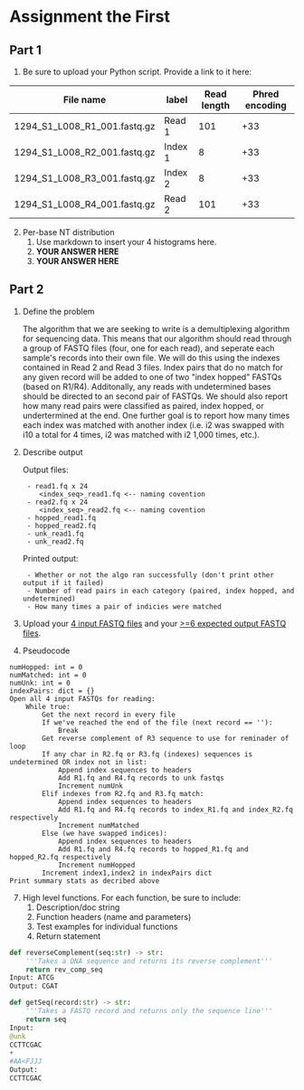 # Assignment the First

## Part 1
1. Be sure to upload your Python script. Provide a link to it here:

| File name | label | Read length | Phred encoding |
|---|---|---|---|
| 1294_S1_L008_R1_001.fastq.gz | Read 1 | 101 | +33 |
| 1294_S1_L008_R2_001.fastq.gz | Index 1 | 8 | +33 |
| 1294_S1_L008_R3_001.fastq.gz | Index 2  | 8 | +33 |
| 1294_S1_L008_R4_001.fastq.gz | Read 2 | 101 | +33 |

2. Per-base NT distribution
    1. Use markdown to insert your 4 histograms here.
    2. **YOUR ANSWER HERE**
    3. **YOUR ANSWER HERE**
    
## Part 2
1. Define the problem
   
    The algorithm that we are seeking to write is a demultiplexing algorithm for sequencing data. This means that our algorithm should read through a group of FASTQ files (four, one for each read), and seperate each sample's records into their own file. We will do this using the indexes contained in Read 2 and Read 3 files. Index pairs that do no match for any given record will be added to one of two "index hopped" FASTQs (based on R1/R4). Additonally, any reads with undetermined bases should be directed to an second pair of FASTQs. We should also report how many read pairs were classified as paired, index hopped, or undertermined at the end. One further goal is to report how many times each index was matched with another index (i.e. i2 was swapped with i10 a total for 4 times, i2 was matched with i2 1,000 times, etc.).
   
3. Describe output

    Output files:

        - read1.fq x 24
           <index_seq>_read1.fq <-- naming covention 
        - read2.fq x 24
           <index_seq>_read2.fq <-- naming covention  
        - hopped_read1.fq
        - hopped_read2.fq
        - unk_read1.fq
        - unk_read2.fq
    Printed output:
   
        - Whether or not the algo ran successfully (don't print other output if it failed)
        - Number of read pairs in each category (paired, index hopped, and undetermined)
        - How many times a pair of indicies were matched


5. Upload your [4 input FASTQ files](../TEST-input_FASTQ) and your [>=6 expected output FASTQ files](../TEST-output_FASTQ).
6. Pseudocode

```
numHopped: int = 0
numMatched: int = 0
numUnk: int = 0
indexPairs: dict = {}
Open all 4 input FASTQs for reading:
    While true:
        Get the next record in every file
        If we've reached the end of the file (next record == ''):
            Break
        Get reverse complement of R3 sequence to use for reminader of loop
        If any char in R2.fq or R3.fq (indexes) sequences is undetermined OR index not in list:
            Append index sequences to headers
            Add R1.fq and R4.fq records to unk fastqs
            Increment numUnk
        Elif indexes from R2.fq and R3.fq match:
            Append index sequences to headers
            Add R1.fq and R4.fq records to index_R1.fq and index_R2.fq respectively
            Increment numMatched
        Else (we have swapped indices):
            Append index sequences to headers
            Add R1.fq and R4.fq records to hopped_R1.fq and hopped_R2.fq respectively
            Increment numHopped
        Increment index1,index2 in indexPairs dict
Print summary stats as decribed above
```

7. High level functions. For each function, be sure to include:
    1. Description/doc string
    2. Function headers (name and parameters)
    3. Test examples for individual functions
    4. Return statement
```python
def reverseComplement(seq:str) -> str:
    '''Takes a DNA sequence and returns its reverse complement'''
    return rev_comp_seq
Input: ATCG
Output: CGAT
```
```python
def getSeq(record:str) -> str:
    '''Takes a FASTQ record and returns only the sequence line'''
    return seq
Input: 
@unk
CCTTCGAC
+
#AA<FJJJ
Output:
CCTTCGAC
```
